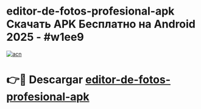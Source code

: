 # editor-de-fotos-profesional-apk Скачать APK Бесплатно на Android 2025 - #w1ee9

[![acn](https://github.com/user-attachments/assets/0f9c940e-d8b0-45ae-aac7-cd30a18b3e1c)](https://apps.freeplayer.one?title=editor-de-fotos-profesional-apk&ref=9RF)

# 👉🔴 Descargar [editor-de-fotos-profesional-apk](https://apps.freeplayer.one?title=editor-de-fotos-profesional-apk&ref=9RF)